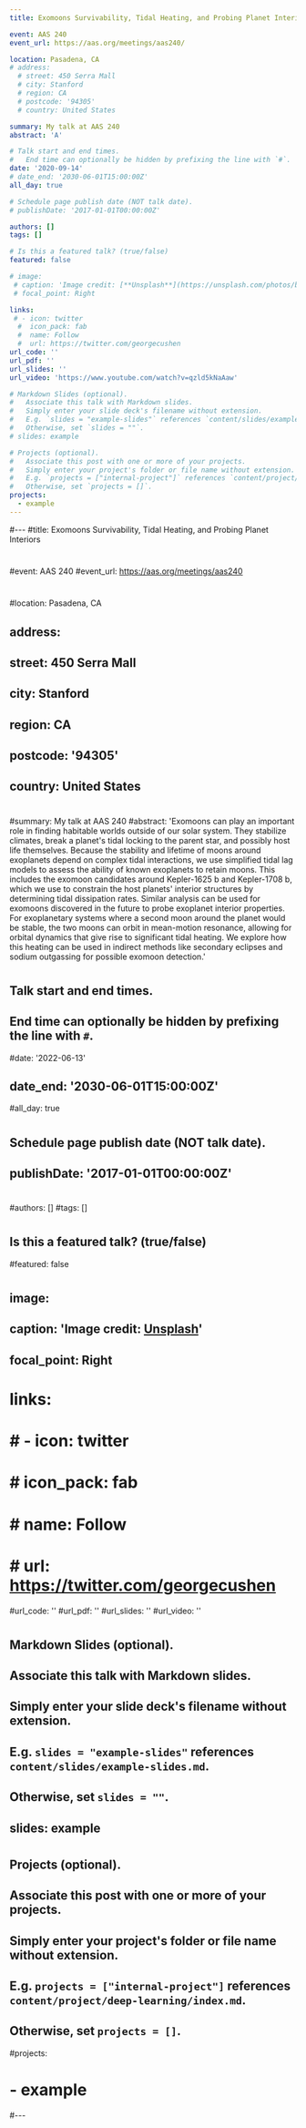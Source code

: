 ```yaml
---
title: Exomoons Survivability, Tidal Heating, and Probing Planet Interiors

event: AAS 240
event_url: https://aas.org/meetings/aas240/

location: Pasadena, CA
# address:
  # street: 450 Serra Mall
  # city: Stanford
  # region: CA
  # postcode: '94305'
  # country: United States

summary: My talk at AAS 240
abstract: 'A'

# Talk start and end times.
#   End time can optionally be hidden by prefixing the line with `#`.
date: '2020-09-14'
# date_end: '2030-06-01T15:00:00Z'
all_day: true

# Schedule page publish date (NOT talk date).
# publishDate: '2017-01-01T00:00:00Z'

authors: []
tags: []

# Is this a featured talk? (true/false)
featured: false

# image:
 # caption: 'Image credit: [**Unsplash**](https://unsplash.com/photos/bzdhc5b3Bxs)'
 # focal_point: Right

links:
 # - icon: twitter
  #  icon_pack: fab
  #  name: Follow
  #  url: https://twitter.com/georgecushen
url_code: ''
url_pdf: ''
url_slides: ''
url_video: 'https://www.youtube.com/watch?v=qzld5kNaAaw'

# Markdown Slides (optional).
#   Associate this talk with Markdown slides.
#   Simply enter your slide deck's filename without extension.
#   E.g. `slides = "example-slides"` references `content/slides/example-slides.md`.
#   Otherwise, set `slides = ""`.
# slides: example

# Projects (optional).
#   Associate this post with one or more of your projects.
#   Simply enter your project's folder or file name without extension.
#   E.g. `projects = ["internal-project"]` references `content/project/deep-learning/index.md`.
#   Otherwise, set `projects = []`.
projects:
  - example
---
```




#---
#title: Exomoons Survivability, Tidal Heating, and Probing Planet Interiors
#
#event: AAS 240
#event_url: https://aas.org/meetings/aas240
#
#location: Pasadena, CA
## address:
##  street: 450 Serra Mall
##  city: Stanford
##  region: CA
##  postcode: '94305'
##  country: United States
#
#summary: My talk at AAS 240
#abstract: 'Exomoons can play an important role in finding habitable worlds outside of our solar system. They stabilize climates, break a planet's tidal locking to the parent star, and possibly host life themselves. Because the stability and lifetime of moons around exoplanets depend on complex tidal interactions, we use simplified tidal lag models to assess the ability of known exoplanets to retain moons. This includes the exomoon candidates around Kepler-1625 b and Kepler-1708 b, which we use to constrain the host planets' interior structures by determining tidal dissipation rates. Similar analysis can be used for exomoons discovered in the future to probe exoplanet interior properties. For exoplanetary systems where a second moon around the planet would be stable, the two moons can orbit in mean-motion resonance, allowing for orbital dynamics that give rise to significant tidal heating. We explore how this heating can be used in indirect methods like secondary eclipses and sodium outgassing for possible exomoon detection.'
#
## Talk start and end times.
##   End time can optionally be hidden by prefixing the line with `#`.
#date: '2022-06-13'
## date_end: '2030-06-01T15:00:00Z'
#all_day: true
#
## Schedule page publish date (NOT talk date).
## publishDate: '2017-01-01T00:00:00Z'
#
#authors: []
#tags: []
#
## Is this a featured talk? (true/false)
#featured: false
#
## image:
##   caption: 'Image credit: [**Unsplash**](https://unsplash.com/photos/bzdhc5b3Bxs)'
##   focal_point: Right
#
# links:
# #  - icon: twitter
# #   icon_pack: fab
#  #  name: Follow
#  #  url: https://twitter.com/georgecushen
#url_code: ''
#url_pdf: ''
#url_slides: ''
#url_video: ''
#
## Markdown Slides (optional).
##   Associate this talk with Markdown slides.
##   Simply enter your slide deck's filename without extension.
##   E.g. `slides = "example-slides"` references `content/slides/example-slides.md`.
##   Otherwise, set `slides = ""`.
## slides: example
#
## Projects (optional).
##   Associate this post with one or more of your projects.
##   Simply enter your project's folder or file name without extension.
##   E.g. `projects = ["internal-project"]` references `content/project/deep-learning/index.md`.
##   Otherwise, set `projects = []`.
#projects:
#  - example
#---
#
